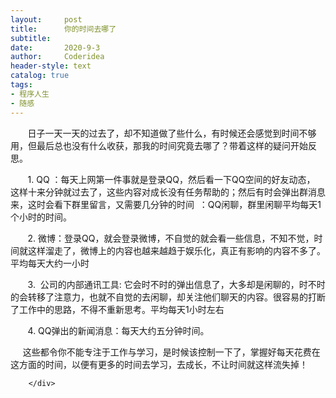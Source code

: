```yaml
---
layout:     post
title:      你的时间去哪了
subtitle:   
date:       2020-9-3
author:     Coderidea
header-style: text
catalog: true
tags:
- 程序人生
- 随感
--- 
```

<div class="postBody">
			<div id="cnblogs_post_body" class="blogpost-body"><p>       日子一天一天的过去了，却不知道做了些什么，有时候还会感觉到时间不够用，但最后总也没有什么收获，那我的时间究竟去哪了？带着这样的疑问开始反思。</p>
<p>       1. QQ ：每天上网第一件事就是登录QQ，然后看一下QQ空间的好友动态， 这样十来分钟就过去了，这些内容对成长没有任务帮助的；然后有时会弹出群消息来，这时会看下群里留言，又需要几分钟的时间  ：QQ闲聊，群里闲聊平均每天1个小时的时间。</p>
<p>       2. 微博：登录QQ，就会登录微博，不自觉的就会看一些信息，不知不觉，时间就这样溜走了，微博上的内容也越来越趋于娱乐化，真正有影响的内容不多了。平均每天大约一小时</p>
<p>       3.  公司的内部通讯工具: 它会时不时的弹出信息了，大多却是闲聊的，时不时的会转移了注意力，也就不自觉的去闲聊，却关注他们聊天的内容。很容易的打断了工作中的思路，不得不重新思考。平均每天1小时左右</p>
<p>       4. QQ弹出的新闻消息：每天大约五分钟时间。</p>
<p>     这些都令你不能专注于工作与学习，是时候该控制一下了，掌握好每天花费在这方面的时间，以便有更多的时间去学习，去成长，不让时间就这样流失掉！</p></div><div id="MySignature"></div>
<div class="clear"></div>
<div id="blog_post_info_block">
<div id="BlogPostCategory"></div>
<div id="EntryTag"></div>
<div id="blog_post_info">
</div>
<div class="clear"></div>
<div id="post_next_prev"></div>
</div>


		</div>